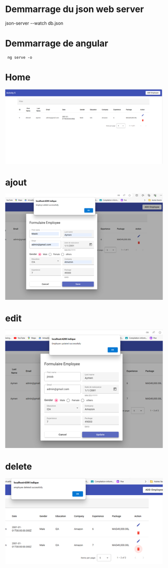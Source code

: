 # Demmarrage du json web server
   json-server --watch db.json

# Demmarrage de angular
     ng serve -o

# Home
<img src="captures/capt1.png"></img>


# ajout
<img src="captures/capt2.png"></img>

#  edit
<img src="captures/capt3.png"></img>
#  delete
<img src="captures/capt4.png"></img>
